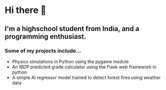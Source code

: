 # Hi there 👋
## I'm a highschool student from India, and a programming enthusiast. 
### Some of my projects include...
  - Physics simulations in Python using the pygame module
  - An IBDP predicted grade calculator using the Flask web framework in python
  - A simple AI regressor model trained to detect forest fires using weather data

<!--
**samkas125/samkas125** is a ✨ _special_ ✨ repository because its `README.md` (this file) appears on your GitHub profile.

Here are some ideas to get you started:

- 🔭 I’m currently working on ...
- 🌱 I’m currently learning ...
- 👯 I’m looking to collaborate on ...
- 🤔 I’m looking for help with ...
- 💬 Ask me about ...
- 📫 How to reach me: ...
- 😄 Pronouns: ...
- ⚡ Fun fact: ...
-->

